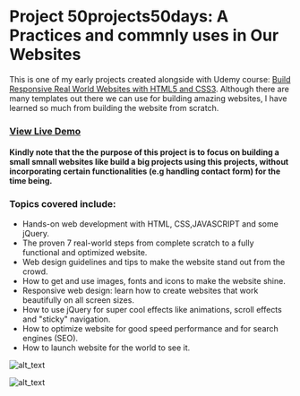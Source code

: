 # Project 50projects50days: A Practices and commnly uses in Our Websites 

This is one of my early projects created alongside with Udemy course:  [Build Responsive Real World Websites with
HTML5 and CSS3](https://www.udemy.com/course/design-and-develop-a-killer-website-with-html5-and-css3/). Although there are many templates out there we can use for building amazing websites, I have learned so much from building the website from scratch.

### [View Live Demo](https://manjeetdeveloper.github.io/50-Projects-Web-Development/)

#### Kindly note that the the purpose of this project is to focus on building a small smnall websites like build a  big projects using this projects, without incorporating certain functionalities (e.g handling contact form) for the time being.

### Topics covered include:
 * Hands-on web development with HTML, CSS,JAVASCRIPT and some jQuery.
 * The proven 7 real-world steps from complete scratch to a fully functional and optimized website.
 *  Web design guidelines and tips to make the website stand out from the crowd.
 * How to get and use images, fonts and icons to make the website shine.
 * Responsive web design: learn how to create websites that work beautifully on all screen sizes.
 * How to use jQuery for super cool effects like animations, scroll effects and "sticky" navigation.
 * How to optimize website for good speed performance and for search engines (SEO).
 * How to launch website for the world to see it.

![alt_text](https://media.giphy.com/media/iddm3qLpC8x3djZDSm/giphy.gif)

![alt_text](https://giphy.com/clips/anidom-family-guy-unzipped-code-season-21-ep-5-NBjAY6fJTGYzPlgneY.gif)
